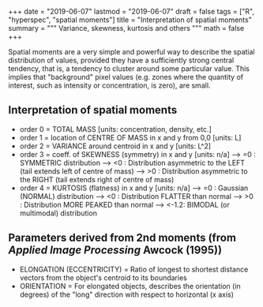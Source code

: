 +++
date = "2019-06-07"
lastmod = "2019-06-07"
draft = false
tags = ["R", "hyperspec", "spatial moments"]
title = "Interpretation of spatial moments"
summary = """
Variance, skewness, kurtosis and others
"""
math = false
+++

Spatial moments are a very simple and powerful way to describe the spatial distribution of values, provided they have a sufficiently strong central tendency, that is, a tendency to cluster around some particular value. This implies that "background" pixel values (e.g. zones where the quantity of interest, such as intensity or concentration, is zero), are small. 

## Interpretation of spatial moments

* order 0 = TOTAL MASS [units: concentration, density, etc.]
* order 1 = location of CENTRE OF MASS in x and y from 0,0 [units: L]
* order 2 = VARIANCE around centroid in x and y [units: L^2]
* order 3 = coeff. of SKEWNESS (symmetry) in x and y [units: n/a]
--> =0 : SYMMETRIC distribution
--> <0 : Distribution asymmetric to the LEFT
(tail extends left of centre of mass)
--> >0 : Distribution asymmetric to the RIGHT
(tail extends right of centre of mass)
* order 4 = KURTOSIS (flatness) in x and y [units: n/a]
--> =0 : Gaussian (NORMAL) distribution
--> <0 : Distribution FLATTER than normal
--> >0 : Distribution MORE PEAKED than normal
--> <-1.2: BIMODAL (or multimodal) distribution

## Parameters derived from 2nd moments (from *Applied Image Processing* Awcock (1995))

* ELONGATION (ECCENTRICITY) = Ratio of longest to shortest
distance vectors from the object's centroid to its boundaries
* ORIENTATION = For elongated objects, describes the
orientation (in degrees) of the "long" direction with
respect to horizontal (x axis)
